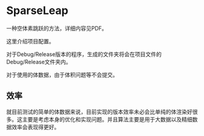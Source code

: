 # SparseLeap

一种空体素跳跃的方法，详细内容见PDF。

这里介绍项目配置。

对于Debug/Release版本的程序，生成的文件夹将会在项目文件的Debug/Release文件夹内。

对于使用的体数据，由于体积问题等不会提交。

## 效率

就目前测试的简单的体数据来说，目前实现的版本效率未必会比单纯的体渲染好很多。这主要是考虑本身的优化和实现问题。并且算法主要是用于大数据以及精细数据效率会表现得更好。
